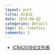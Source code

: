 ```yaml
---
layout: post
title: AI会议
date: 2019-06-02 
categories: Default
tags: AI, robotics
comments: 1
---
```


- [ICRA2019论文列表](https://github.com/Taylor-Liu/ICRA2019-paper-list)
